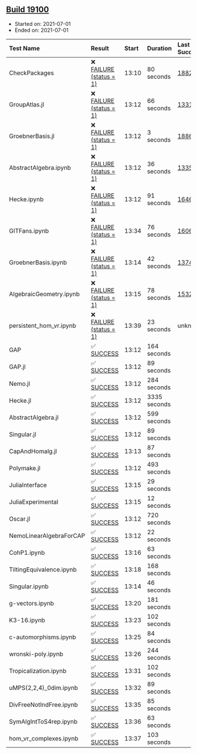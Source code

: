## [Build 19100](https://oscarci.mathematik.uni-kl.de/job/oscar/19100/)

* Started on: 2021-07-01
* Ended on: 2021-07-01

| Test Name    | Result | Start | Duration | Last Success | First Failure |
|:-------------|:-------|:------|:---------|:-------------|:--------------|
| CheckPackages | ❌ [FAILURE (status = 1)](https://oscarci.mathematik.uni-kl.de/job/oscar/19100/artifact/logs/build-19100/CheckPackages.log) | 13:10 | 80 seconds | [18822](https://oscarci.mathematik.uni-kl.de/job/oscar/18822/) | [18823](https://oscarci.mathematik.uni-kl.de/job/oscar/18823/) |
| GroupAtlas.jl | ❌ [FAILURE (status = 1)](https://oscarci.mathematik.uni-kl.de/job/oscar/19100/artifact/logs/build-19100/GroupAtlas.jl.log) | 13:12 | 66 seconds | [13311](https://oscarci.mathematik.uni-kl.de/job/oscar/13311/) | [13312](https://oscarci.mathematik.uni-kl.de/job/oscar/13312/) |
| GroebnerBasis.jl | ❌ [FAILURE (status = 1)](https://oscarci.mathematik.uni-kl.de/job/oscar/19100/artifact/logs/build-19100/GroebnerBasis.jl.log) | 13:12 | 3 seconds | [18864](https://oscarci.mathematik.uni-kl.de/job/oscar/18864/) | [18865](https://oscarci.mathematik.uni-kl.de/job/oscar/18865/) |
| AbstractAlgebra.ipynb | ❌ [FAILURE (status = 1)](https://oscarci.mathematik.uni-kl.de/job/oscar/19100/artifact/logs/build-19100/AbstractAlgebra.ipynb.log) | 13:12 | 36 seconds | [13355](https://oscarci.mathematik.uni-kl.de/job/oscar/13355/) | [13356](https://oscarci.mathematik.uni-kl.de/job/oscar/13356/) |
| Hecke.ipynb | ❌ [FAILURE (status = 1)](https://oscarci.mathematik.uni-kl.de/job/oscar/19100/artifact/logs/build-19100/Hecke.ipynb.log) | 13:12 | 91 seconds | [16463](https://oscarci.mathematik.uni-kl.de/job/oscar/16463/) | [16464](https://oscarci.mathematik.uni-kl.de/job/oscar/16464/) |
| GITFans.ipynb | ❌ [FAILURE (status = 1)](https://oscarci.mathematik.uni-kl.de/job/oscar/19100/artifact/logs/build-19100/GITFans.ipynb.log) | 13:34 | 76 seconds | [16068](https://oscarci.mathematik.uni-kl.de/job/oscar/16068/) | [16069](https://oscarci.mathematik.uni-kl.de/job/oscar/16069/) |
| GroebnerBasis.ipynb | ❌ [FAILURE (status = 1)](https://oscarci.mathematik.uni-kl.de/job/oscar/19100/artifact/logs/build-19100/GroebnerBasis.ipynb.log) | 13:14 | 42 seconds | [13748](https://oscarci.mathematik.uni-kl.de/job/oscar/13748/) | [13749](https://oscarci.mathematik.uni-kl.de/job/oscar/13749/) |
| AlgebraicGeometry.ipynb | ❌ [FAILURE (status = 1)](https://oscarci.mathematik.uni-kl.de/job/oscar/19100/artifact/logs/build-19100/AlgebraicGeometry.ipynb.log) | 13:15 | 78 seconds | [15322](https://oscarci.mathematik.uni-kl.de/job/oscar/15322/) | [15323](https://oscarci.mathematik.uni-kl.de/job/oscar/15323/) |
| persistent_hom_vr.ipynb | ❌ [FAILURE (status = 1)](https://oscarci.mathematik.uni-kl.de/job/oscar/19100/artifact/logs/build-19100/persistent_hom_vr.ipynb.log) | 13:39 | 23 seconds | unknown | unknown |
| GAP | ✅ [SUCCESS](https://oscarci.mathematik.uni-kl.de/job/oscar/19100/artifact/logs/build-19100/GAP.log) | 13:12 | 164 seconds |  |  |
| GAP.jl | ✅ [SUCCESS](https://oscarci.mathematik.uni-kl.de/job/oscar/19100/artifact/logs/build-19100/GAP.jl.log) | 13:12 | 89 seconds |  |  |
| Nemo.jl | ✅ [SUCCESS](https://oscarci.mathematik.uni-kl.de/job/oscar/19100/artifact/logs/build-19100/Nemo.jl.log) | 13:12 | 284 seconds |  |  |
| Hecke.jl | ✅ [SUCCESS](https://oscarci.mathematik.uni-kl.de/job/oscar/19100/artifact/logs/build-19100/Hecke.jl.log) | 13:12 | 3335 seconds |  |  |
| AbstractAlgebra.jl | ✅ [SUCCESS](https://oscarci.mathematik.uni-kl.de/job/oscar/19100/artifact/logs/build-19100/AbstractAlgebra.jl.log) | 13:12 | 599 seconds |  |  |
| Singular.jl | ✅ [SUCCESS](https://oscarci.mathematik.uni-kl.de/job/oscar/19100/artifact/logs/build-19100/Singular.jl.log) | 13:12 | 89 seconds |  |  |
| CapAndHomalg.jl | ✅ [SUCCESS](https://oscarci.mathematik.uni-kl.de/job/oscar/19100/artifact/logs/build-19100/CapAndHomalg.jl.log) | 13:13 | 87 seconds |  |  |
| Polymake.jl | ✅ [SUCCESS](https://oscarci.mathematik.uni-kl.de/job/oscar/19100/artifact/logs/build-19100/Polymake.jl.log) | 13:12 | 493 seconds |  |  |
| JuliaInterface | ✅ [SUCCESS](https://oscarci.mathematik.uni-kl.de/job/oscar/19100/artifact/logs/build-19100/JuliaInterface.log) | 13:15 | 29 seconds |  |  |
| JuliaExperimental | ✅ [SUCCESS](https://oscarci.mathematik.uni-kl.de/job/oscar/19100/artifact/logs/build-19100/JuliaExperimental.log) | 13:15 | 12 seconds |  |  |
| Oscar.jl | ✅ [SUCCESS](https://oscarci.mathematik.uni-kl.de/job/oscar/19100/artifact/logs/build-19100/Oscar.jl.log) | 13:12 | 720 seconds |  |  |
| NemoLinearAlgebraForCAP | ✅ [SUCCESS](https://oscarci.mathematik.uni-kl.de/job/oscar/19100/artifact/logs/build-19100/NemoLinearAlgebraForCAP.log) | 13:12 | 22 seconds |  |  |
| CohP1.ipynb | ✅ [SUCCESS](https://oscarci.mathematik.uni-kl.de/job/oscar/19100/artifact/logs/build-19100/CohP1.ipynb.log) | 13:16 | 63 seconds |  |  |
| TiltingEquivalence.ipynb | ✅ [SUCCESS](https://oscarci.mathematik.uni-kl.de/job/oscar/19100/artifact/logs/build-19100/TiltingEquivalence.ipynb.log) | 13:18 | 168 seconds |  |  |
| Singular.ipynb | ✅ [SUCCESS](https://oscarci.mathematik.uni-kl.de/job/oscar/19100/artifact/logs/build-19100/Singular.ipynb.log) | 13:14 | 46 seconds |  |  |
| g-vectors.ipynb | ✅ [SUCCESS](https://oscarci.mathematik.uni-kl.de/job/oscar/19100/artifact/logs/build-19100/g-vectors.ipynb.log) | 13:20 | 181 seconds |  |  |
| K3-16.ipynb | ✅ [SUCCESS](https://oscarci.mathematik.uni-kl.de/job/oscar/19100/artifact/logs/build-19100/K3-16.ipynb.log) | 13:23 | 102 seconds |  |  |
| c-automorphisms.ipynb | ✅ [SUCCESS](https://oscarci.mathematik.uni-kl.de/job/oscar/19100/artifact/logs/build-19100/c-automorphisms.ipynb.log) | 13:25 | 84 seconds |  |  |
| wronski-poly.ipynb | ✅ [SUCCESS](https://oscarci.mathematik.uni-kl.de/job/oscar/19100/artifact/logs/build-19100/wronski-poly.ipynb.log) | 13:26 | 244 seconds |  |  |
| Tropicalization.ipynb | ✅ [SUCCESS](https://oscarci.mathematik.uni-kl.de/job/oscar/19100/artifact/logs/build-19100/Tropicalization.ipynb.log) | 13:31 | 102 seconds |  |  |
| uMPS(2,2,4)_0dim.ipynb | ✅ [SUCCESS](https://oscarci.mathematik.uni-kl.de/job/oscar/19100/artifact/logs/build-19100/uMPS-2-2-4-_0dim.ipynb.log) | 13:32 | 89 seconds |  |  |
| DivFreeNotIndFree.ipynb | ✅ [SUCCESS](https://oscarci.mathematik.uni-kl.de/job/oscar/19100/artifact/logs/build-19100/DivFreeNotIndFree.ipynb.log) | 13:35 | 85 seconds |  |  |
| SymAlgIntToS4rep.ipynb | ✅ [SUCCESS](https://oscarci.mathematik.uni-kl.de/job/oscar/19100/artifact/logs/build-19100/SymAlgIntToS4rep.ipynb.log) | 13:36 | 63 seconds |  |  |
| hom_vr_complexes.ipynb | ✅ [SUCCESS](https://oscarci.mathematik.uni-kl.de/job/oscar/19100/artifact/logs/build-19100/hom_vr_complexes.ipynb.log) | 13:37 | 103 seconds |  |  |

